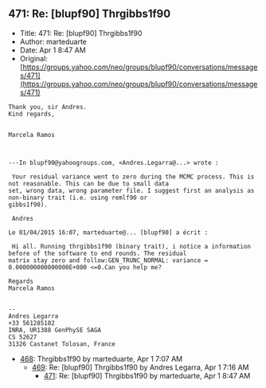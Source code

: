 ## 471: Re: [blupf90] Thrgibbs1f90

- Title: 471: Re: [blupf90] Thrgibbs1f90
- Author: marteduarte
- Date: Apr 1 8:47 AM
- Original: [https://groups.yahoo.com/neo/groups/blupf90/conversations/messages/471](https://groups.yahoo.com/neo/groups/blupf90/conversations/messages/471)

```
Thank you, sir Andres.
Kind regards,


Marcela Ramos



---In blupf90@yahoogroups.com, <Andres.Legarra@...> wrote :

 Your residual variance went to zero during the MCMC process. This is not reasonable. This can be due to small data
set, wrong data, wrong parameter file. I suggest first an analysis as non-binary trait (i.e. using remlf90 or
gibbs1f90).

 Andres

Le 01/04/2015 16:07, marteduarte@... [blupf90] a écrit :

 Hi all. Running thrgibbs1f90 (binary trait), i notice a information before of the software to end rounds. The residual
matrix stay zero and follow:GEN_TRUNC_NORMAL: variance = 0.000000000000000E+000 <=0.Can you help me?

Regards
Marcela Ramos
 

-- 
Andres Legarra
+33 561285182
INRA, UR1388 GenPhySE SAGA
CS 52627
31326 Castanet Tolosan, France 
```

- [468](0468.md): Thrgibbs1f90 by marteduarte, Apr 1 7:07 AM
    - [469](0469.md): Re: [blupf90] Thrgibbs1f90 by Andres Legarra, Apr 1 7:16 AM
        - [471](0471.md): Re: [blupf90] Thrgibbs1f90 by marteduarte, Apr 1 8:47 AM

